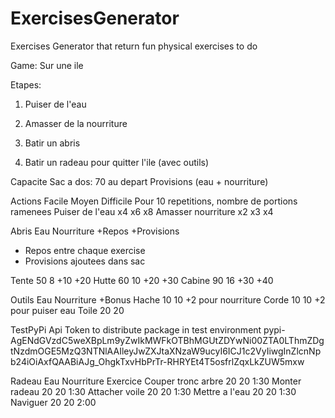 # ExercisesGenerator
Exercises Generator that return fun physical exercises to do

Game: Sur une ile

Etapes:

1) Puiser de l'eau
2) Amasser de la nourriture

3) Batir un abris

4) Batir un radeau pour quitter l'ile (avec outils)

Capacite Sac a dos: 70 au depart
Provisions (eau + nourriture)

Actions              Facile  Moyen   Difficile
Pour 10 repetitions, nombre de portions ramenees
Puiser de l'eau     x4      x6      x8
Amasser nourriture  x2      x3      x4


Abris               Eau     Nourriture  +Repos  +Provisions 
+ Repos entre chaque exercise
+ Provisions ajoutees dans sac

Tente               50      8           +10      +20
Hutte               60      10          +20      +30
Cabine              90      16          +30      +40

Outils              Eau     Nourriture  +Bonus
Hache               10      10          +2 pour nourriture
Corde               10      10          +2 pour puiser eau
Toile               20      20


TestPyPi Api Token to distribute package in test environment
pypi-AgENdGVzdC5weXBpLm9yZwIkMWFkOTBhMGUtZDYwNi00ZTA0LThmZDgtNzdmOGE5MzQ3NTNlAAIleyJwZXJtaXNzaW9ucyI6ICJ1c2VyIiwgInZlcnNpb24iOiAxfQAABiAJg_OhgkTxvHbPrTr-RHRYEt4T5osfrlZqxLkZUW5mxw

Radeau              Eau     Nourriture  Exercice
Couper tronc arbre  20      20          1:30
Monter radeau       20      20          1:30
Attacher voile      20      20          1:30
Mettre a l'eau      20      20          1:30
Naviguer            20      20          2:00
